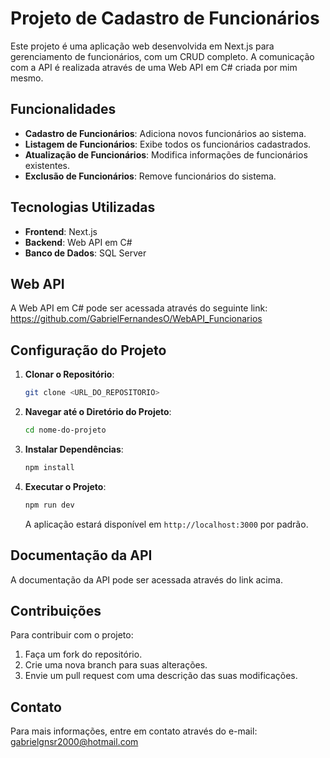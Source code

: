 # Projeto de Cadastro de Funcionários

Este projeto é uma aplicação web desenvolvida em Next.js para gerenciamento de funcionários, com um CRUD completo. A comunicação com a API é realizada através de uma Web API em C# criada por mim mesmo.

## Funcionalidades

- **Cadastro de Funcionários**: Adiciona novos funcionários ao sistema.
- **Listagem de Funcionários**: Exibe todos os funcionários cadastrados.
- **Atualização de Funcionários**: Modifica informações de funcionários existentes.
- **Exclusão de Funcionários**: Remove funcionários do sistema.

## Tecnologias Utilizadas

- **Frontend**: Next.js
- **Backend**: Web API em C#
- **Banco de Dados**: SQL Server

## Web API

A Web API em C# pode ser acessada através do seguinte link: https://github.com/GabrielFernandesO/WebAPI_Funcionarios

## Configuração do Projeto

1. **Clonar o Repositório**:
   ```bash
   git clone <URL_DO_REPOSITORIO>
   ```

2. **Navegar até o Diretório do Projeto**:
   ```bash
   cd nome-do-projeto
   ```

3. **Instalar Dependências**:
   ```bash
   npm install
   ```

4. **Executar o Projeto**:
   ```bash
   npm run dev
   ```

   A aplicação estará disponível em `http://localhost:3000` por padrão.

## Documentação da API

A documentação da API pode ser acessada através do link acima.

## Contribuições

Para contribuir com o projeto:

1. Faça um fork do repositório.
2. Crie uma nova branch para suas alterações.
3. Envie um pull request com uma descrição das suas modificações.

## Contato

Para mais informações, entre em contato através do e-mail: gabrielgnsr2000@hotmail.com

